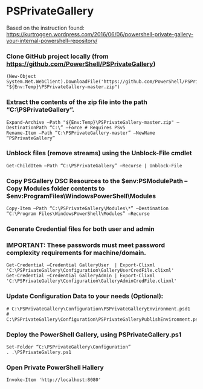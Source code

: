 # PSPrivateGallery

Based on the instruction found:
https://kurtroggen.wordpress.com/2016/06/06/powershell-private-gallery-your-internal-powershell-repository/

### Clone GitHub project locally (from https://github.com/PowerShell/PSPrivateGallery)
```
(New-Object System.Net.WebClient).DownloadFile('https://github.com/PowerShell/PSPrivateGallery/archive/master.zip', "${Env:Temp}\PSPrivateGallery-master.zip")
```

### Extract the contents of the zip file into the path “C:\PSPrivateGallery”.
```
Expand-Archive –Path "${Env:Temp}\PSPrivateGallery-master.zip" –DestinationPath “C:\” –Force # Requires PSv5
Rename-Item –Path “C:\PSPrivateGallery-master” –NewName “PSPrivateGallery”
```

### Unblock files (remove streams) using the Unblock-File cmdlet
```
Get-ChildItem –Path “C:\PSPrivateGallery” –Recurse | Unblock-File
```

### Copy PSGallery DSC Resources to the $env:PSModulePath – Copy Modules folder contents to $env:ProgramFiles\WindowsPowerShell\Modules
```
Copy-Item –Path “C:\PSPrivateGallery\Modules\*” –Destination “C:\Program Files\WindowsPowerShell\Modules” –Recurse
```

### Generate Credential files for both user and admin
### IMPORTANT: These passwords must meet password complexity requirements for machine/domain.
```
Get-Credential –Credential GalleryUser  | Export-Clixml 'C:\PSPrivateGallery\Configuration\GalleryUserCredFile.clixml'
Get-Credential –Credential GalleryAdmin | Export-Clixml 'C:\PSPrivateGallery\Configuration\GalleryAdminCredFile.clixml'
```

### Update Configuration Data to your needs (Optional):
```
# C:\PSPrivateGallery\Configuration\PSPrivateGalleryEnvironment.psd1
# C:\PSPrivateGallery\Configuration\PSPrivateGalleryPublishEnvironment.psd1
```

### Deploy the PowerShell Gallery, using PSPrivateGallery.ps1
```
Set-Folder “C:\PSPrivateGallery\Configuration”
. .\PSPrivateGallery.ps1
```

### Open Private PowerShell Hallery
```
Invoke-Item 'http://localhost:8080'
```
